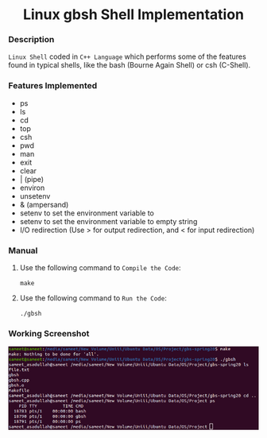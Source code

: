 <h1 align="center">Linux gbsh Shell Implementation</h1>

### Description
`Linux Shell` coded in `C++ Language` which performs some of the features found in typical shells, like the bash (Bourne Again Shell) or csh (C-Shell).

### Features Implemented
- ps
- ls
- cd
- top
- csh
- pwd
- man
- exit
- clear
- | (pipe)
- environ
- unsetenv
- & (ampersand)
- setenv <envar> <value> to set the environment variable <envar> to <value>
- setenv <envar> to set the environment variable <envar> to empty string
- I/O redirection (Use > for output redirection, and < for input redirection)

### Manual
1) Use the following command to `Compile the Code`:
    ```
    make
    ```

2) Use the following command to `Run the Code`:
    ```
    ./gbsh
    ```
    
### Working Screenshot
<div align="center">
  <img src = "https://github.com/SameetAsadullah/Linux-gbsh-Shell-Implementation/blob/main/extras/working-ss.png" alt = "" width="700px"/>
</div>
